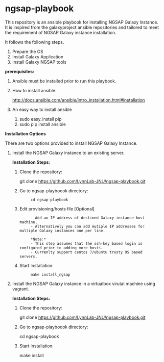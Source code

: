 # ngsap-playbook
This repository is an ansible playbook for installing NGSAP Galaxy Instance. It is inspired from the galaxyproject ansible repositories and tailored to meet the requirement of NGSAP Galaxy instance installation.


It follows the following steps.

1. Prepare the OS
2. Install Galaxy Application
3. Install Galaxy NGSAP tools


**prerequisites:**

1. Ansible must be installed prior to run this playbook.

2. How to install ansible
	
	http://docs.ansible.com/ansible/intro_installation.html#installation 

3. An easy way to install ansible
	1. sudo easy_install pip
	2. sudo pip install ansible 


**Installation Options**

There are two options provided to install NGSAP Galaxy Instance. 

1. Install the NGSAP Galaxy instance to an existing server.
	
	**Installation Steps:**
	
	1. Clone the repository: 

		git clone https://github.com/LynnLab-JNU/ngsap-playbook.git 

	2. Go to ngsap-playboook directory:

                cd ngsap-playbook

	3. Edit provisioning/hosts file  [Optional]

                - Add an IP address of destined Galaxy instance host machine,
                - Alternatively you can add mutiple IP addresses for multiple Galaxy instances one per line.

                *Note:*
                - This step assumes that the ssh-key based login is configured prior to adding more hosts.
                - Currenlty support centos 7/ubuntu trusty OS based servers.

	4. Start Installation

                make install_ngsap


2. Install the NGSAP Galaxy instance in a virtualbox virutal machine using vagrant.  


	**Installation Steps:**

	1. Clone the repository:  

		git clone https://github.com/LynnLab-JNU/ngsap-playbook.git

	2. Go to ngsap-playboook directory:

		cd ngsap-playbook

	3. Start Installation

		make install
